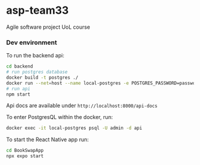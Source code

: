 # asp-team33
Agile software project UoL course

### Dev environment
To run the backend api:
```bash
cd backend
# run postgres database
docker build -t postgres ./
docker run --net=host --name local-postgres -e POSTGRES_PASSWORD=password -e POSTGRES_USER=admin -d postgres
# run api
npm start
```

Api docs are available under `http://localhost:8000/api-docs`

To enter PostgresQL within the docker, run:
```bash
docker exec -it local-postgres psql -U admin -d api
```

To start the React Native app run:
```bash
cd BookSwapApp
npx expo start
```